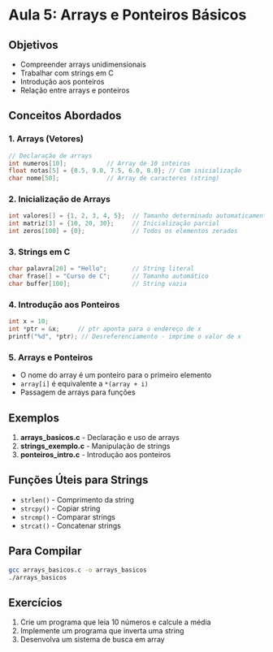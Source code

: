 # Aula 5: Arrays e Ponteiros Básicos

## Objetivos
- Compreender arrays unidimensionais
- Trabalhar com strings em C
- Introdução aos ponteiros
- Relação entre arrays e ponteiros

## Conceitos Abordados

### 1. Arrays (Vetores)
```c
// Declaração de arrays
int numeros[10];           // Array de 10 inteiros
float notas[5] = {8.5, 9.0, 7.5, 6.0, 8.0}; // Com inicialização
char nome[50];             // Array de caracteres (string)
```

### 2. Inicialização de Arrays
```c
int valores[] = {1, 2, 3, 4, 5};  // Tamanho determinado automaticamente
int matriz[3] = {10, 20, 30};     // Inicialização parcial
int zeros[100] = {0};             // Todos os elementos zerados
```

### 3. Strings em C
```c
char palavra[20] = "Hello";       // String literal
char frase[] = "Curso de C";      // Tamanho automático
char buffer[100];                 // String vazia
```

### 4. Introdução aos Ponteiros
```c
int x = 10;
int *ptr = &x;     // ptr aponta para o endereço de x
printf("%d", *ptr); // Desreferenciamento - imprime o valor de x
```

### 5. Arrays e Ponteiros
- O nome do array é um ponteiro para o primeiro elemento
- `array[i]` é equivalente a `*(array + i)`
- Passagem de arrays para funções

## Exemplos

1. **arrays_basicos.c** - Declaração e uso de arrays
2. **strings_exemplo.c** - Manipulação de strings
3. **ponteiros_intro.c** - Introdução aos ponteiros

## Funções Úteis para Strings
- `strlen()` - Comprimento da string
- `strcpy()` - Copiar string
- `strcmp()` - Comparar strings
- `strcat()` - Concatenar strings

## Para Compilar
```bash
gcc arrays_basicos.c -o arrays_basicos
./arrays_basicos
```

## Exercícios
1. Crie um programa que leia 10 números e calcule a média
2. Implemente um programa que inverta uma string
3. Desenvolva um sistema de busca em array